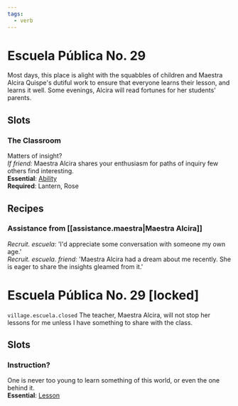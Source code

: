 ```yaml
---
tags:
  - verb
---
```

# Escuela Pública No. 29
Most days, this place is alight with the squabbles of children and Maestra Alcira Quispe's dutiful work to ensure that everyone learns their lesson, and learns it well. Some evenings, Alcira will read fortunes for her students' parents. 
## Slots
### The Classroom
Matters of insight?<br>*If friend:* Maestra Alcira shares your enthusiasm for paths of inquiry few others find interesting.<br>
**Essential**: [Ability](https://uadaf.theevilroot.xyz/rowenarium/element/ability)<br>
**Required**: Lantern, Rose
## Recipes
### Assistance from [[assistance.maestra|Maestra Alcira]]
*Recruit. escuela*: 'I'd appreciate some conversation with someone my own age.'<br>*Recruit. escuela. friend:* 'Maestra Alcira had a dream about me recently. She is eager to share the insights gleamed from it.'
# Escuela Pública No. 29 \[locked]
`village.escuela.closed`
The teacher, Maestra Alcira, will not stop her lessons for me unless I have something to share with the class.
## Slots
### Instruction?
One is never too young to learn something of this world, or even the one behind it.<br>
**Essential**: [Lesson](https://uadaf.theevilroot.xyz/rowenarium/element/lesson)<br>